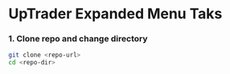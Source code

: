 # UpTrader Expanded Menu Taks
### 1. Clone repo and change directory 

```bash
git clone <repo-url>
cd <repo-dir>
```
